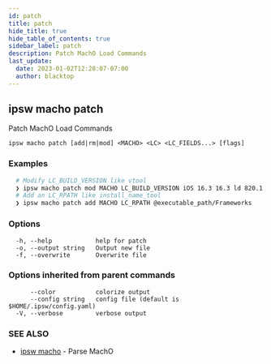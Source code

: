 ```yaml
---
id: patch
title: patch
hide_title: true
hide_table_of_contents: true
sidebar_label: patch
description: Patch MachO Load Commands
last_update:
  date: 2023-01-02T12:28:07-07:00
  author: blacktop
---
```

## ipsw macho patch

Patch MachO Load Commands

```
ipsw macho patch [add|rm|mod] <MACHO> <LC> <LC_FIELDS...> [flags]
```

### Examples

```bash
  # Modify LC_BUILD_VERSION like vtool
  ❯ ipsw macho patch mod MACHO LC_BUILD_VERSION iOS 16.3 16.3 ld 820.1
  # Add an LC_RPATH like install_name_tool
  ❯ ipsw macho patch add MACHO LC_RPATH @executable_path/Frameworks
```

### Options

```
  -h, --help            help for patch
  -o, --output string   Output new file
  -f, --overwrite       Overwrite file
```

### Options inherited from parent commands

```
      --color           colorize output
      --config string   config file (default is $HOME/.ipsw/config.yaml)
  -V, --verbose         verbose output
```

### SEE ALSO

* [ipsw macho](/docs/cli/ipsw/macho)	 - Parse MachO

